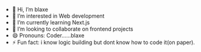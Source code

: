 - 👋 Hi, I’m blaxe
- 👀 I’m interested in Web development
- 🌱 I’m currently learning Next.js
- 💞️ I’m looking to collaborate on frontend projects
- 😄 Pronouns: Coder......blaxe
- ⚡ Fun fact: i know logic building but dont know how to code it(on paper).

<!---
blaxeisworking/blaxeisworking is a ✨ special ✨ repository because its `README.md` (this file) appears on your GitHub profile.
You can click the Preview link to take a look at your changes.
--->

